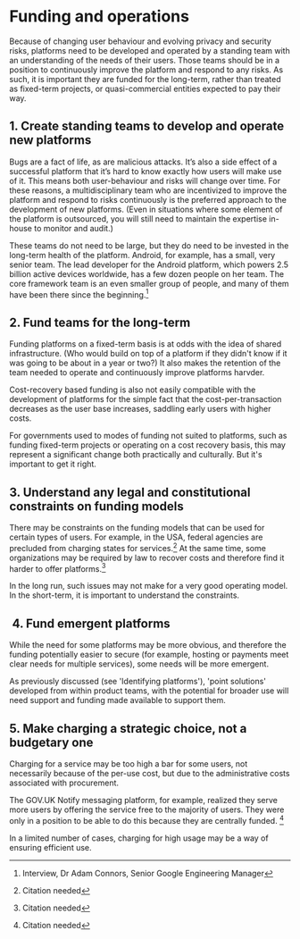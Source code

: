 # Funding and operations

Because of changing user behaviour and evolving privacy and security risks, platforms need to be developed and operated by a standing team with an understanding of the needs of their users. Those teams should be in a position to continuously improve the platform and respond to any risks. As such, it is important they are funded for the long-term, rather than treated as fixed-term projects, or quasi-commercial entities expected to pay their way.

## 1. Create standing teams to develop and operate new platforms

Bugs are a fact of life, as are malicious attacks. It’s also a side effect of a successful platform that it’s hard to know exactly how users will make use of it. This means both user-behaviour and risks will change over time. For these reasons, a multidisciplinary team who are incentivized to improve the platform and respond to risks continuously is the preferred approach to the development of new platforms. (Even in situations where some element of the platform is outsourced, you will still need to maintain the expertise in-house to monitor and audit.)

These teams do not need to be large, but they do need to be invested in the long-term health of the platform. Android, for example, has a small, very senior team. The lead developer for the Android platform, which powers 2.5 billion active devices worldwide, has a few dozen people on her team. The core framework team is an even smaller group of people, and many of them have been there since the beginning.[^1]

## 2. Fund teams for the long-term

Funding platforms on a fixed-term basis is at odds with the idea of shared infrastructure. (Who would build on top of a platform if they didn't know if it was going to be about in a year or two?) It also makes the retention of the team needed to operate and continuously improve platforms harvder.

Cost-recovery based funding is also not easily compatible with the development of platforms for the simple fact that the cost-per-transaction decreases as the user base increases, saddling early users with higher costs.

For governments used to modes of funding not suited to platforms, such as funding fixed-term projects or operating on a cost recovery basis, this may represent a significant change both practically and culturally. But it's important to get it right.

## 3. Understand any legal and constitutional constraints on funding models

There may be constraints on the funding models that can be used for certain types of users. For example, in the USA, federal agencies are precluded from charging states for services.[^2] At the same time, some organizations may be required by law to recover costs and therefore find it harder to offer platforms.[^3]

In the long run, such issues may not make for a very good operating model. In the short-term, it is important to understand the constraints.

##  4. Fund emergent platforms

While the need for some platforms may be more obvious, and therefore the funding potentially easier to secure (for example, hosting or payments meet clear needs for multiple services), some needs will be more emergent.

As previously discussed (see 'Identifying platforms'), 'point solutions' developed from within product teams, with the potential for broader use will need support and funding made available to support them.

## 5. Make charging a strategic choice, not a budgetary one

Charging for a service may be too high a bar for some users, not necessarily because of the per-use cost, but due to the administrative costs associated with procurement.

The GOV.UK Notify messaging platform, for example, realized they serve more users by offering the service free to the majority of users. They were only in a position to be able to do this because they are centrally funded. [^4]

In a limited number of cases, charging for high usage may be a way of ensuring efficient use.

[^1]:   Interview, Dr Adam Connors, Senior Google Engineering Manager

[^2]:   Citation needed

[^3]:   Citation needed

[^4]:   Citation needed
